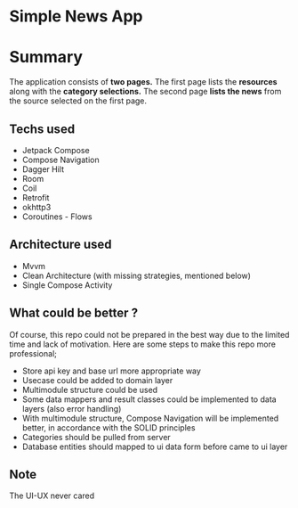 # Simple News App

#  Summary

The application consists of **two pages.** The first page lists the **resources** along with the **category selections.** The second page **lists the news** from the source selected on the first page.

## Techs used

 - Jetpack Compose
 - Compose Navigation
 - Dagger Hilt
 - Room
 - Coil
 - Retrofit
 - okhttp3
 - Coroutines - Flows
 
## Architecture used
 - Mvvm
 - Clean Architecture (with missing strategies, mentioned below)
 - Single Compose Activity

## What could be better ?
Of course, this repo could not be prepared in the best way due to the limited time and lack of motivation. Here are some steps to make this repo more professional;
 - Store api key and base url more appropriate way
 - Usecase could be added to domain layer
 - Multimodule structure could be used
 - Some data mappers and result classes could be implemented to data layers (also error handling)
 - With multimodule structure, Compose Navigation will be implemented better, in accordance with the SOLID principles
 - Categories should be pulled from server
 - Database entities should mapped to ui data form before came to ui layer

## Note
The UI-UX never cared
